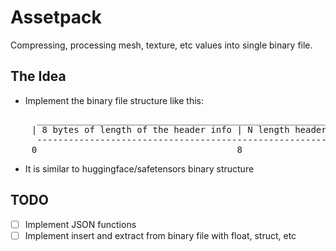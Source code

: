 # Assetpack

Compressing, processing mesh, texture, etc values into single binary file.

## The Idea

- Implement the binary file structure like this:

<pre>
     _____________________________________________________________________________
    | 8 bytes of length of the header info | N length header info | Stored values |
     -----------------------------------------------------------------------------
    0                                      8                      N               M
</pre>

- It is similar to huggingface/safetensors binary structure

## TODO

- [ ] Implement JSON functions
- [ ] Implement insert and extract from binary file with float, struct, etc
